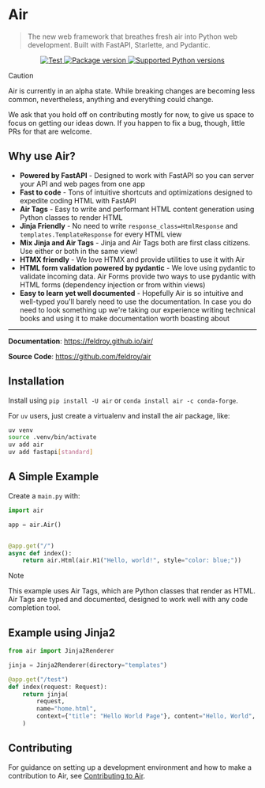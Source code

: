 # Air

> The new web framework that breathes fresh air into Python web development. Built with FastAPI, Starlette, and Pydantic.

<p align="center">
<a href="https://github.com/feldroy/air/actions?query=workflow%3Apython-package+event%3Apush+branch%main" target="_blank">
    <img src="https://github.com/feldroy/air/actions/workflows/python-package.yml/badge.svg?event=push&branch=main" alt="Test">
</a>
<a href="https://pypi.org/project/air" target="_blank">
    <img src="https://img.shields.io/pypi/v/air?color=%2334D058&label=pypi%20package" alt="Package version">
</a>
<a href="https://pypi.org/project/air" target="_blank">
    <img src="https://img.shields.io/pypi/pyversions/air.svg?color=%2334D058" alt="Supported Python versions">
</a>
</p>


> [!CAUTION]
> Air is currently in an alpha state. While breaking changes are becoming less common, nevertheless, anything and everything could change.
>
> We ask that you hold off on contributing mostly for now, to give us space to focus on
> getting our ideas down. If you happen to fix a bug, though, little PRs for that are welcome.

## Why use Air?


- **Powered by FastAPI** - Designed to work with FastAPI so you can server your API and web pages from one app
- **Fast to code** - Tons of intuitive shortcuts and optimizations designed to expedite coding HTML with FastAPI
- **Air Tags** - Easy to write and performant HTML content generation using Python classes to render HTML
- **Jinja Friendly** - No need to write `response_class=HtmlResponse` and `templates.TemplateResponse` for every HTML view
- **Mix Jinja and Air Tags** - Jinja and Air Tags both are first class citizens. Use either or both in the same view!
- **HTMX friendly** - We love HTMX and provide utilities to use it with Air
- **HTML form validation powered by pydantic** - We love using pydantic to validate incoming data. Air Forms provide two ways to use pydantic with HTML forms (dependency injection or from within views)
- **Easy to learn yet well documented** - Hopefully Air is so intuitive and well-typed you'll barely need to use the documentation. In case you do need to look something up we're taking our experience writing technical books and using it to make documentation worth boasting about

---

**Documentation**: <a href="https://feldroy.github.io/air/" target="_blank">https://feldroy.github.io/air/</a>

**Source Code**: <a href="https://github.com/feldroy/air" target="_blank">https://github.com/feldroy/air</a>


## Installation

Install using `pip install -U air` or `conda install air -c conda-forge`.

For `uv` users, just create a virtualenv and install the air package, like:

```sh
uv venv
source .venv/bin/activate
uv add air
uv add fastapi[standard]
```

## A Simple Example

Create a `main.py` with:

```python
import air

app = air.Air()


@app.get("/")
async def index():
    return air.Html(air.H1("Hello, world!", style="color: blue;"))
```

> [!NOTE]  
> This example uses Air Tags, which are Python classes that render as HTML. Air Tags are typed and documented, designed to work well with any code completion tool.

## Example using Jinja2

```python
from air import Jinja2Renderer

jinja = Jinja2Renderer(directory="templates")

@app.get("/test")
def index(request: Request):
    return jinja(
        request,
        name="home.html",
        context={"title": "Hello World Page"}, content="Hello, World",
    )
```

## Contributing

For guidance on setting up a development environment and how to make a contribution to Air, see [Contributing to Air](https://github.com/feldroy/air/blob/main/CONTRIBUTING.md).